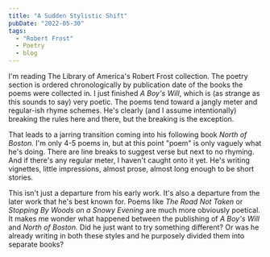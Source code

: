 ```yaml
---
title: "A Sudden Stylistic Shift"
pubDate: "2022-05-30"
tags: 
  - "Robert Frost"
  - Poetry
  - blog
---
```

I'm reading The Library of America's Robert Frost collection. The poetry section is ordered chronologically by publication date of the books the poems were collected in. I just finished _A Boy's Will_, which is (as strange as this sounds to say) very poetic. The poems tend toward a jangly meter and regular-ish rhyme schemes. He's clearly (and I assume intentionally) breaking the rules here and there, but the breaking is the exception.

That leads to a jarring transition coming into his following book _North of Boston._ I'm only 4-5 poems in, but at this point "poem" is only vaguely what he's doing. There are line breaks to suggest verse but next to no rhyming. And if there's any regular meter, I haven't caught onto it yet. He's writing vignettes, little impressions, almost prose, almost long enough to be short stories.

This isn't just a departure from his early work. It's also a departure from the later work that he's best known for. Poems like _The Road Not Taken_ or _Stopping By Woods on a Snowy Evening_ are much more obviously poetical. It makes me wonder what happened between the publishing of _A Boy's Will_ and _North of Boston._ Did he just want to try something different? Or was he already writing in both these styles and he purposely divided them into separate books?
